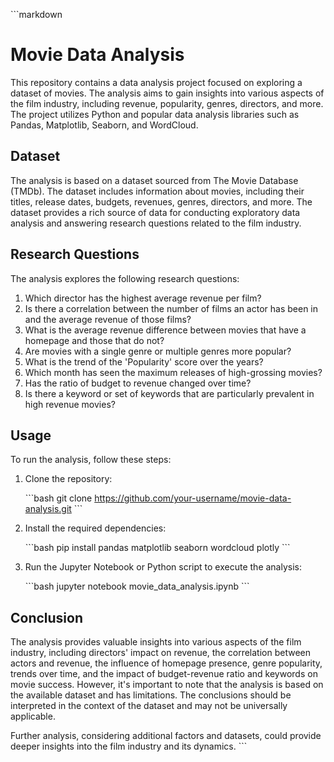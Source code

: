 \`\`\`markdown
# Movie Data Analysis

This repository contains a data analysis project focused on exploring a dataset of movies. The analysis aims to gain insights into various aspects of the film industry, including revenue, popularity, genres, directors, and more. The project utilizes Python and popular data analysis libraries such as Pandas, Matplotlib, Seaborn, and WordCloud.

## Dataset

The analysis is based on a dataset sourced from The Movie Database (TMDb). The dataset includes information about movies, including their titles, release dates, budgets, revenues, genres, directors, and more. The dataset provides a rich source of data for conducting exploratory data analysis and answering research questions related to the film industry.

## Research Questions

The analysis explores the following research questions:

1. Which director has the highest average revenue per film?
2. Is there a correlation between the number of films an actor has been in and the average revenue of those films?
3. What is the average revenue difference between movies that have a homepage and those that do not?
4. Are movies with a single genre or multiple genres more popular?
5. What is the trend of the 'Popularity' score over the years?
6. Which month has seen the maximum releases of high-grossing movies?
7. Has the ratio of budget to revenue changed over time?
8. Is there a keyword or set of keywords that are particularly prevalent in high revenue movies?

## Usage

To run the analysis, follow these steps:

1. Clone the repository:

   \```bash
   git clone https://github.com/your-username/movie-data-analysis.git
   \```

2. Install the required dependencies:

   \```bash
   pip install pandas matplotlib seaborn wordcloud plotly
   \```

3. Run the Jupyter Notebook or Python script to execute the analysis:

   \```bash
   jupyter notebook movie_data_analysis.ipynb
   \```

## Conclusion

The analysis provides valuable insights into various aspects of the film industry, including directors' impact on revenue, the correlation between actors and revenue, the influence of homepage presence, genre popularity, trends over time, and the impact of budget-revenue ratio and keywords on movie success. However, it's important to note that the analysis is based on the available dataset and has limitations. The conclusions should be interpreted in the context of the dataset and may not be universally applicable.

Further analysis, considering additional factors and datasets, could provide deeper insights into the film industry and its dynamics.
\`\`\`
